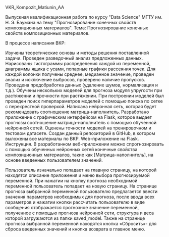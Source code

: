 VKR_Kompozit_Matiunin_AA


Выпускная квалификационная работа по курсу "Data Science" МГТУ им. Н. Э. Баумана на тему "Прогнозирование конечных свойств композиционных материалов".
Тема: Прогнозирование конечных свойств композиционных материалов.

В процессе написания ВКР:

Изучены теоретические основы и методы решения поставленной задачи.
Проведен разведочный анализ предложенных данных. Нарисованы гистограммы распределения каждой из переменной, диаграммы ящика с усами, попарные графики рассеяния точек. Для каждой колонки получены среднее, медианное значение, проведен анализ и исключение выбросов, проверено наличие пропусков.
Проведена предобработка данных (удаление шумов, нормализация и т.д.).
Обучены нескольких моделей для прогноза модуля упругости при растяжении и прочности при растяжении. При построении моделей был проведен поиск гиперпараметров моделей с помощью поиска по сетке с перекрестной проверкой.
Написана нейронная сеть, которая будет рекомендовать соотношение матрица-наполнитель.
Разработано приложение с графическим интерфейсом на Flask, которое выдает прогнозы соотношение матрица-наполнитель с помощью обученной нейронной сетей.
Оценены точности моделей на тренировочном и тестовом датасете.
Создан данный репозиторий в GitHub, в котором выложены все материалы по ВКР.
Web-приложение на Flask. Инструкция.
В разработанном веб-приложении можно спрогнозировать с помощью обученных нейронных сетей конечные свойства композиционных материалов, такие как [Матрица-наполнитель], на основе введенных пользователем значений.

Пользователь изначально попадает на главную страницу, на которой находятся описание приложения и меню выбора прогнозируемой переменной. При нажатии на кнопку прогноза необходимой переменной пользователь попадает на новую страницу. На странице прогноза выбранной переменной пользователю предлагается ввести значения параметров необходимых для прогноза, после ввода всех параметров и нажатии кнопки рассчитать пользователю в виде сообщения отображается прогнозное значение переменной, полученное с помощью прогноза нейронной сети, структура и веса которой загружаются из папки saved_model. Также на странице прогноза выбранной переменной находятся кнопка «Сбросить»- для сброса введенных значений и кнопка возврата в главное меню.
